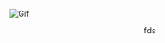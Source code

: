 ![Gif](https://user-images.githubusercontent.com/58959667/136334654-d42390c6-7ce0-4d72-8ab7-96df0cb1eb5d.gif)
<p align='center'>
fds
</p>
